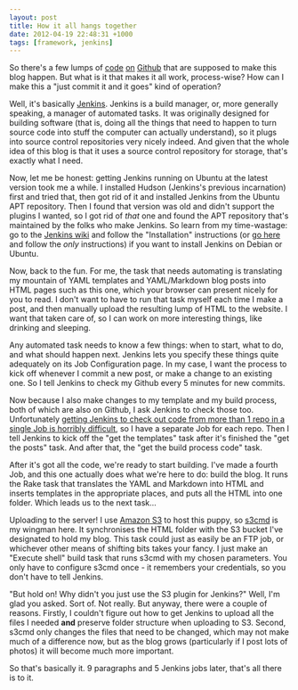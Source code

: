 ```yaml
---
layout: post
title: How it all hangs together
date: 2012-04-19 22:48:31 +1000
tags: [framework, jenkins]
---
```

So there's a few lumps of [code][1] [on][2] [Github][3] that are supposed to make this blog happen. But what is it that makes it all work, process-wise? How can I make this a "just commit it and it goes" kind of operation?

Well, it's basically [Jenkins][4]. Jenkins is a build manager, or, more generally speaking, a manager of automated tasks. It was originally designed for building software (that is, doing all the things that need to happen to turn source code into stuff the computer can actually understand), so it plugs into source control repositories very nicely indeed. And given that the whole idea of this blog is that it uses a source control repository for storage, that's exactly what I need.

Now, let me be honest: getting Jenkins running on Ubuntu at the latest version took me a while. I installed Hudson (Jenkins's previous incarnation) first and tried that, then got rid of it and installed Jenkins from the Ubuntu APT repository. Then I found that version was old and didn't support the plugins I wanted, so I got rid of *that* one and found the APT repository that's maintained by the folks who make Jenkins. So learn from my time-wastage: go to the [Jenkins wiki][7] and follow the "Installation" instructions (or [go here][8] and follow the *only* instructions) if you want to install Jenkins on Debian or Ubuntu.

Now, back to the fun. For me, the task that needs automating is translating my mountain of YAML templates and YAML/Markdown blog posts into HTML pages such as this one, which your browser can present nicely for you to read. I don't want to have to run that task myself each time I make a post, and then manually upload the resulting lump of HTML to the website. I want that taken care of, so I can work on more interesting things, like drinking and sleeping.

Any automated task needs to know a few things: when to start, what to do, and what should happen next. Jenkins lets you specify these things quite adequately on its Job Configuration page. In my case, I want the process to kick off whenever I commit a new post, or make a change to an existing one. So I tell Jenkins to check my Github every 5 minutes for new commits.

Now because I also make changes to my template and my build process, both of which are also on Github, I ask Jenkins to check those too. Unfortunately [getting Jenkins to check out code from more than 1 repo in a single Job is horribly difficult][9], so I have a separate Job for each repo. Then I tell Jenkins to kick off the "get the templates" task after it's finished the "get the posts" task. And after that, the "get the build process code" task.

After it's got all the code, we're ready to start building. I've made a fourth Job, and this one actually does what we're here to do: build the blog. It runs the Rake task that translates the YAML and Markdown into HTML and inserts templates in the appropriate places, and puts all the HTML into one folder. Which leads us to the next task...

Uploading to the server! I use [Amazon S3][5] to host this puppy, so [s3cmd][6] is my wingman here. It synchronises the HTML folder with the S3 bucket I've designated to hold my blog. This task could just as easily be an FTP job, or whichever other means of shifting bits takes your fancy. I just make an "Execute shell" build task that runs s3cmd with my chosen parameters. You only have to configure s3cmd once - it remembers your credentials, so you don't have to tell Jenkins.

"But hold on! Why didn't you just use the S3 plugin for Jenkins?" Well, I'm glad you asked. Sort of. Not really. But anyway, there were a couple of reasons. Firstly, I couldn't figure out how to get Jenkins to upload all the files I needed **and** preserve folder structure when uploading to S3. Second, s3cmd only changes the files that need to be changed, which may not make much of a difference now, but as the blog grows (particularly if I post lots of photos) it will become much more important.

So that's basically it. 9 paragraphs and 5 Jenkins jobs later, that's all there is to it.


[1]: http://github.com/lucaswilric/blog_posts
[2]: http://github.com/lucaswilric/blog_templates
[3]: http://github.com/lucaswilric/blog_builder
[4]: http://jenkins-ci.org
[5]: http://aws.amazon.com/s3/
[6]: http://s3tools.org/s3cmd
[7]: http://wiki.jenkins-ci.org/display/JENKINS/Installing+Jenkins+on+Ubuntu
[8]: http://aaronbonner.tumblr.com/post/8339092868/installing-jenkins-on-ubuntu
[9]: http://stackoverflow.com/questions/1808891/using-hudson-and-build-steps-with-multiple-git-repositories
